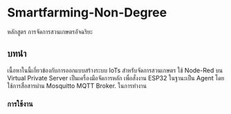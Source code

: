 # Smartfarming-Non-Degree
หลักสูตร การจัดการสวนเกษตรอัจฉริยะ 

## บทนำ
เนื้อหาในนี้เกี่ยวข้องกับการออกแบบสร้างระบบ IoTs สำหรับจัดการสวนเกษตร ใช้ Node-Red บน Virtual Private Server เป็นเครื่องมือจัดการหลัก เพื่อสั่งงาน ESP32 ในฐานะเป็น Agent โดยใช้การสื่อสารผ่าน Mosquitto MQTT Broker. ในการทำงาน

### การใช้งาน
